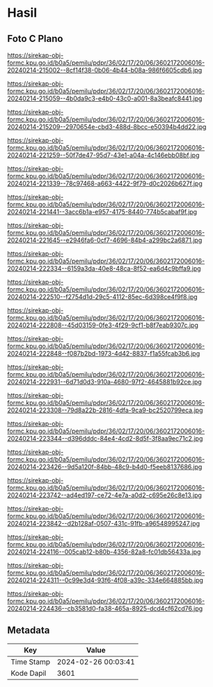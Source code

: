 # Hasil

## Foto C Plano

https://sirekap-obj-formc.kpu.go.id/b0a5/pemilu/pdpr/36/02/17/20/06/3602172006016-20240214-215002--8cf14f38-0b06-4b44-b08a-986f6605cdb6.jpg

https://sirekap-obj-formc.kpu.go.id/b0a5/pemilu/pdpr/36/02/17/20/06/3602172006016-20240214-215059--4b0da9c3-e4b0-43c0-a001-8a3beafc8441.jpg

https://sirekap-obj-formc.kpu.go.id/b0a5/pemilu/pdpr/36/02/17/20/06/3602172006016-20240214-215209--2970654e-cbd3-488d-8bcc-e50394b4dd22.jpg

https://sirekap-obj-formc.kpu.go.id/b0a5/pemilu/pdpr/36/02/17/20/06/3602172006016-20240214-221259--50f7de47-95d7-43e1-a04a-4c146ebb08bf.jpg

https://sirekap-obj-formc.kpu.go.id/b0a5/pemilu/pdpr/36/02/17/20/06/3602172006016-20240214-221339--78c97468-a663-4422-9f79-d0c2026b627f.jpg

https://sirekap-obj-formc.kpu.go.id/b0a5/pemilu/pdpr/36/02/17/20/06/3602172006016-20240214-221441--3acc6b1a-e957-4175-8440-774b5cabaf9f.jpg

https://sirekap-obj-formc.kpu.go.id/b0a5/pemilu/pdpr/36/02/17/20/06/3602172006016-20240214-221645--e2946fa6-0cf7-4696-84b4-a299bc2a6871.jpg

https://sirekap-obj-formc.kpu.go.id/b0a5/pemilu/pdpr/36/02/17/20/06/3602172006016-20240214-222334--6159a3da-40e8-48ca-8f52-ea6d4c9bffa9.jpg

https://sirekap-obj-formc.kpu.go.id/b0a5/pemilu/pdpr/36/02/17/20/06/3602172006016-20240214-222510--f2754d1d-29c5-4112-85ec-6d398ce4f9f8.jpg

https://sirekap-obj-formc.kpu.go.id/b0a5/pemilu/pdpr/36/02/17/20/06/3602172006016-20240214-222808--45d03159-0fe3-4f29-9cf1-b8f7eab9307c.jpg

https://sirekap-obj-formc.kpu.go.id/b0a5/pemilu/pdpr/36/02/17/20/06/3602172006016-20240214-222848--f087b2bd-1973-4d42-8837-f1a55fcab3b6.jpg

https://sirekap-obj-formc.kpu.go.id/b0a5/pemilu/pdpr/36/02/17/20/06/3602172006016-20240214-222931--6d71d0d3-910a-4680-97f2-4645881b92ce.jpg

https://sirekap-obj-formc.kpu.go.id/b0a5/pemilu/pdpr/36/02/17/20/06/3602172006016-20240214-223308--79d8a22b-2816-4dfa-9ca9-bc2520799eca.jpg

https://sirekap-obj-formc.kpu.go.id/b0a5/pemilu/pdpr/36/02/17/20/06/3602172006016-20240214-223344--d396dddc-84e4-4cd2-8d5f-3f8aa9ec71c2.jpg

https://sirekap-obj-formc.kpu.go.id/b0a5/pemilu/pdpr/36/02/17/20/06/3602172006016-20240214-223426--9d5a120f-84bb-48c9-b4d0-f5eeb8137686.jpg

https://sirekap-obj-formc.kpu.go.id/b0a5/pemilu/pdpr/36/02/17/20/06/3602172006016-20240214-223742--ad4ed197-ce72-4e7a-a0d2-c695e26c8e13.jpg

https://sirekap-obj-formc.kpu.go.id/b0a5/pemilu/pdpr/36/02/17/20/06/3602172006016-20240214-223842--d2b128af-0507-431c-91fb-a96548995247.jpg

https://sirekap-obj-formc.kpu.go.id/b0a5/pemilu/pdpr/36/02/17/20/06/3602172006016-20240214-224116--005cab12-b80b-4356-82a8-fc01db56433a.jpg

https://sirekap-obj-formc.kpu.go.id/b0a5/pemilu/pdpr/36/02/17/20/06/3602172006016-20240214-224311--0c99e3d4-93f6-4f08-a39c-334e664885bb.jpg

https://sirekap-obj-formc.kpu.go.id/b0a5/pemilu/pdpr/36/02/17/20/06/3602172006016-20240214-224436--cb3581d0-fa38-465a-8925-dcd4cf62cd76.jpg


## Metadata

| Key        | Value               |
| ---------- | ------------------- |
| Time Stamp | 2024-02-26 00:03:41 |
| Kode Dapil | 3601                |



